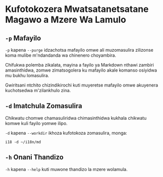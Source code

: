 # Kufotokozera Mwatsatanetsatane Magawo a Mzere Wa Lamulo

## `-p` Mafayilo

`-p` kapena `--purge` idzachotsa mafayilo omwe ali muzomasulira zilizonse koma mulibe m'ndandanda wa chinenero choyambira.

Chifukwa polemba zikalata, mayina a fayilo ya Markdown nthawi zambiri amasinthidwa, zomwe zimatsogolera ku mafayilo akale komanso osiyidwa mu bukhu lomasulira.

Gwiritsani ntchito chizindikirochi kuti muyeretse mafayilo omwe akuyenera kuchotsedwa m'zilankhulo zina.

## `-d` Imatchula Zomasulira

Chikwatu chomwe chamasuliridwa chimasinthidwa kukhala chikwatu komwe kuli fayilo yomwe ilipo.

`-d` kapena `--workdir` ikhoza kufotokoza zomasulira, monga:

```
i18 -d ~/i18n/md
```

## `-h` Onani Thandizo

`-h` kapena `--help` kuti muwone thandizo la mzere wolamula.